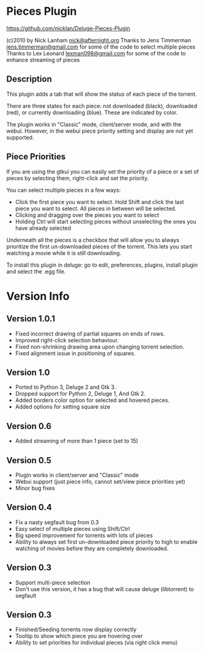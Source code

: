 # Pieces Plugin
https://github.com/nicklan/Deluge-Pieces-Plugin

(c)2010 by Nick Lanham <nick@afternight.org>
Thanks to Jens Timmerman <jens.timmerman@gmail.com> for some of the
code to select multiple pieces
Thanks to Lex Leonard <lexman098@gmail.com> for some of the
code to enhance streaming of pieces

## Description

This plugin adds a tab that will show the status of each piece of the
torrent.

There are three states for each piece: 
not downloaded (black), downloaded (red), or currently downloading (blue). 
These are indicated by color.

The plugin works in "Classic" mode, client/server mode, and with the
webui.  However, in the webui piece priority setting and display are
not yet supported.

## Piece Priorities

If you are using the gtkui you can easily set the priority of a piece
or a set of pieces by selecting them, right-click and set the
priority.

You can select multiple pieces in a few ways:  

* Click the first piece you want to select.  Hold Shift and click the last piece you want to select.  All pieces in between will be selected.  
* Clicking and dragging over the pieces you want to select  
* Holding Ctrl will start selecting pieces without unselecting the ones you have already selected  


Underneath all the pieces is a checkbox that will allow you to always
prioritize the first un-downloaded pieces of the torrent. This lets you
start watching a movie while it is still downloading. 


To install this plugin in deluge: go to edit, preferences, plugins,
install plugin and select the .egg file.

# Version Info

## Version 1.0.1
* Fixed incorrect drawing of partial squares on ends of rows.
* Improved right-click selection behaviour.
* Fixed non-shrinking drawing area upon changing torrent selection.
* Fixed alignment issue in positioning of squares.

## Version 1.0
* Ported to Python 3, Deluge 2 and Gtk 3.
* Dropped support for Python 2, Deluge 1, And Gtk 2.
* Added borders color option for selected and hovered pieces.
* Added options for setting square size

## Version 0.6
* Added streaming of more than 1 piece (set to 15)

## Version 0.5
* Plugin works in client/server and "Classic" mode
* Webui support (just piece info, cannot set/view piece priorities
yet)
* Minor bug fixes

## Version 0.4
* Fix a nasty segfault bug from 0.3
* Easy select of multiple pieces using Shift/Ctrl
* Big speed improvement for torrents with lots of pieces
* Ability to always set first un-downloaded piece priority to high to
enable watching of movies before they are completely downloaded.

## Version 0.3
* Support multi-piece selection
* Don't use this version, it has a bug that will cause deluge (libtorrent) to segfault

## Version 0.3
* Finished/Seeding torrents now display correctly
* Tooltip to show which piece you are hovering over
* Ability to set priorities for individual pieces (via right click menu)
